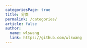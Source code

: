 ```yaml
---
categoriesPage: true
title: 分类
permalink: /categories/
article: false
author: 
  name: wlswang
  link: https://github.com/wlswang
---
```

